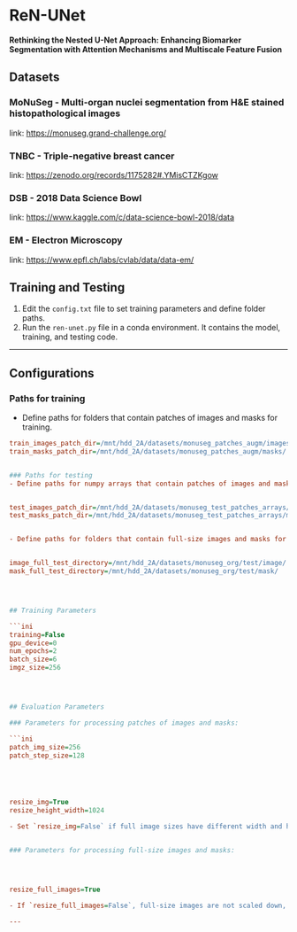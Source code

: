 
# ReN-UNet

**Rethinking the Nested U-Net Approach: Enhancing Biomarker Segmentation with Attention Mechanisms and Multiscale Feature Fusion**





## Datasets

### MoNuSeg - Multi-organ nuclei segmentation from H&E stained histopathological images
link: https://monuseg.grand-challenge.org/

### TNBC - Triple-negative breast cancer
link: https://zenodo.org/records/1175282#.YMisCTZKgow

### DSB - 2018 Data Science Bowl
link: https://www.kaggle.com/c/data-science-bowl-2018/data

### EM - Electron Microscopy
link: https://www.epfl.ch/labs/cvlab/data/data-em/




## Training and Testing

1. Edit the `config.txt` file to set training parameters and define folder paths.
2. Run the `ren-unet.py` file in a conda environment. It contains the model, training, and testing code.





---

## Configurations

### Paths for training
- Define paths for folders that contain patches of images and masks for training.

```ini
train_images_patch_dir=/mnt/hdd_2A/datasets/monuseg_patches_augm/images/
train_masks_patch_dir=/mnt/hdd_2A/datasets/monuseg_patches_augm/masks/


### Paths for testing
- Define paths for numpy arrays that contain patches of images and masks for testing.


test_images_patch_dir=/mnt/hdd_2A/datasets/monuseg_test_patches_arrays/monuseg_org_X_test.npy
test_masks_patch_dir=/mnt/hdd_2A/datasets/monuseg_test_patches_arrays/monuseg_org_y_test.npy


- Define paths for folders that contain full-size images and masks for testing.


image_full_test_directory=/mnt/hdd_2A/datasets/monuseg_org/test/image/
mask_full_test_directory=/mnt/hdd_2A/datasets/monuseg_org/test/mask/




## Training Parameters

```ini
training=False
gpu_device=0
num_epochs=2
batch_size=6
imgz_size=256




## Evaluation Parameters

### Parameters for processing patches of images and masks:

```ini
patch_img_size=256
patch_step_size=128





resize_img=True
resize_height_width=1024

- Set `resize_img=False` if full image sizes have different width and height.


### Parameters for processing full-size images and masks:




resize_full_images=True

- If `resize_full_images=False`, full-size images are not scaled down, but evaluation takes more time.

---

